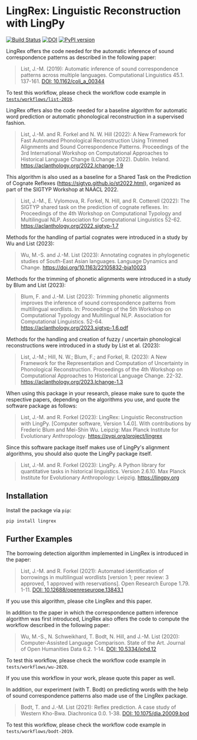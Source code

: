 # LingRex: Linguistic Reconstruction with LingPy

[![Build Status](https://github.com/lingpy/lingrex/workflows/tests/badge.svg)](https://github.com/lingpy/lingrex/actions?query=workflow%3Atests)
[![DOI](https://zenodo.org/badge/doi/10.5281/zenodo.1544943.svg)](https://doi.org/10.5281/zenodo.1544943)
[![PyPI version](https://badge.fury.io/py/lingrex.png)](https://badge.fury.io/py/lingrex)

LingRex offers the code needed for the automatic inference of sound correspondence patterns as described in the following paper:

> List, J.-M. (2019): Automatic inference of sound correspondence patterns across multiple languages. Computational Linguistics 45.1. 137-161. [DOI: 10.1162/coli_a_00344](https://doi.org/10.1162/coli_a_00344)

To test this workflow, please check the workflow code example in [`tests/workflows/list-2019`](tests/workflows/list-2019).

LingRex offers also the code needed for a baseline algorithm for automatic word prediction or automatic phonological reconstruction in a supervised fashion.

> List, J.-M. and R. Forkel and N. W. Hill (2022): A New Framework for Fast Automated Phonological Reconstruction Using Trimmed Alignments and Sound Correspondence Patterns. Proceedings of the 3rd International Workshop on Computational Approaches to Historical Language Change (LChange 2022). Dublin. Ireland. https://aclanthology.org/2022.lchange-1.9

This algorithm is also used as a baseline for a Shared Task on the Prediction of Cognate Reflexes (https://sigtyp.github.io/st2022.html), organized as part of the SIGTYP Workshop at NAACL 2022.

> List, J.-M., E. Vylomova, R. Forkel, N. Hill, and R. Cotterell (2022): The SIGTYP shared task on the prediction of cognate reflexes. In: Proceedings of the 4th Workshop on Computational Typology and Multilingual NLP. Association for Computational Linguistics 52-62. https://aclanthology.org/2022.sigtyp-1.7

Methods for the handling of partial cognates were introduced in a study by Wu and List (2023):

> Wu, M.-S. and J.-M. List (2023): Annotating cognates in phylogenetic studies of South-East Asian languages. Language Dynamics and Change. https://doi.org/10.1163/22105832-bja10023

Methods for the trimming of phonetic alignments were introduced in a study by Blum and List (2023):

> Blum, F. and J.-M. List (2023): Trimming phonetic alignments improves the inference of sound correspondence patterns from multilingual wordlists. In: Proceedings of the 5th Workshop on Computational Typology and Multilingual NLP. Association for Computational Linguistics. 52-64. https://aclanthology.org/2023.sigtyp-1.6.pdf

Methods for the handling and creation of fuzzy / uncertain phonological reconstructions were introduced in a study by List et al. (2023):

> List, J.-M.; Hill, N. W.; Blum, F.; and Forkel, R. (2023): A New Framework for the Representation and Computation of Uncertainty in Phonological Reconstruction. Proceedings of the 4th Workshop on Computational Approaches to Historical Language Change. 22-32. https://aclanthology.org/2023.lchange-1.3

When using this package in your research, please make sure to quote the respective papers, depending on the algorithms you use, and quote the software package as follows:

> List, J.-M. and R. Forkel (2023): LingRex: Linguistic Reconstruction with LingPy. [Computer software, Version 1.4.0]. With contributions by Frederic Blum and Mei-Shin Wu. Leipzig: Max Planck Institute for Evolutionary Anthropology. https://pypi.org/project/lingrex

Since this software package itself makes use of LingPy's alignment algorithms, you should also quote the LingPy package itself.

> List, J.-M. and R. Forkel (2023): LingPy. A Python library for quantitative tasks in historical linguistics. Version 2.6.10. Max Planck Institute for Evolutionary Anthropology: Leipzig. https://lingpy.org

## Installation

Install the package via `pip`:

```shell
pip install lingrex
```

## Further Examples

The borrowing detection algorithm implemented in LingRex is introduced in the
paper:

> List, J.-M. and R. Forkel (2021): Automated identification of borrowings in multilingual wordlists [version 1; peer review: 3 approved, 1 approved with reservations]. Open Research Europe 1.79. 1-11. [DOI: 10.12688/openreseurope.13843.1](https://doi.org/10.12688/openreseurope.13843.1)

If you use this algorithm, please cite LingRex and this paper.

In addition to the paper in which the correspondence pattern inference algorithm was first introduced, LingRex also offers the code to compute the workflow described in the following paper:

> Wu, M.-S., N. Schweikhard, T. Bodt, N. Hill, and J.-M. List (2020): Computer-Assisted Language Comparison. State of the Art. Journal of Open Humanities Data 6.2. 1-14. [DOI: 10.5334/johd.12](https://doi.org/10.5334/johd.12)

To test this workflow, please check the workflow code example in `tests/workflows/wu-2020`. 

If you use this workflow in your work, please quote this paper as well.

In addition, our experiment (with T. Bodt) on predicting words with the help of sound correspondence patterns also made use of the LingRex package.

> Bodt, T. and J.-M. List (2021): Reflex prediction. A case study of Western Kho-Bwa. Diachronica 0.0. 1-38. [DOI: 10.1075/dia.20009.bod](https://doi.org/10.1075/dia.20009.bod)

To test this workflow, please check the workflow code example in `tests/workflows/bodt-2019`.
